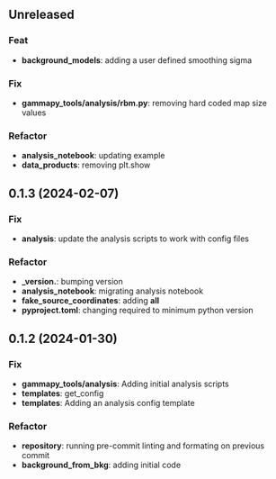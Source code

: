 ## Unreleased

### Feat

- **background_models**: adding a user defined smoothing sigma

### Fix

- **gammapy_tools/analysis/rbm.py**: removing hard coded map size values

### Refactor

- **analysis_notebook**: updating example
- **data_products**: removing plt.show

## 0.1.3 (2024-02-07)

### Fix

- **analysis**: update the analysis scripts to work with config files

### Refactor

- **_version.**: bumping version
- **analysis_notebook**: migrating analysis notebook
- **fake_source_coordinates**: adding __all__
- **pyproject.toml**: changing required to minimum python version

## 0.1.2 (2024-01-30)

### Fix

- **gammapy_tools/analysis**: Adding initial analysis scripts
- **templates**: get_config
- **templates**: Adding an analysis config template

### Refactor

- **repository**: running pre-commit linting and formating on previous commit
- **background_from_bkg**: adding initial code
